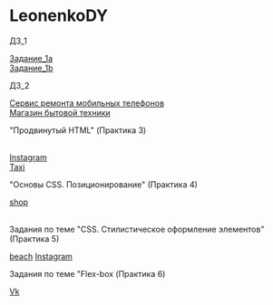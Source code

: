 # LeonenkoDY

      

   
   <p>ДЗ_1</p>
   <a href="https://codepen.io/denleon403/pen/KKpojEe">Задание_1а</a> 
   <br>
   <a href="https://codepen.io/denleon403/pen/oNXqrrj">Задание_1b</a>
   <br>
   <p>ДЗ_2</p>
  <a href="task_2/1/">Сервис ремонта мобильных телефонов</a>
  <br>
  <a href="task_2/2/">Магазин бытовой техники</a>

  <br>
  

 <p>"Продвинутый HTML" (Практика 3)</p>
 <br>
  <a  href="instagram/">Instagram</a>
 <br>
  <a  href="taxi/">Taxi</a>
  <br>
  
  <p>"Основы CSS. Позиционирование" (Практика 4)</p>
  <a  href="taxi/">shop</a>
  <br>
  <br>
  <p>Задания по теме "CSS. Стилистическое оформление элементов" (Практика 5)</p>
  <a  href="beach/beach.html">beach</a>
   <a  href="instagram/">Instagram</a>
<br>
  <p>Задания по теме "Flex-box (Практика 6)</p>
  <a  href="vk/index.html">Vk</a>
   